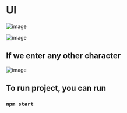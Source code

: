 # UI
![image](https://github.com/user-attachments/assets/e7083e7b-e980-4270-9a92-e5d7fb82b683)


![image](https://github.com/user-attachments/assets/7b1d4668-b94f-479f-b561-48c7f3cfc49e)


## If we enter any other character

![image](https://github.com/user-attachments/assets/f09dc9de-1903-4d24-8a00-2036ca5513c4)


## To run project, you can run

### `npm start`

